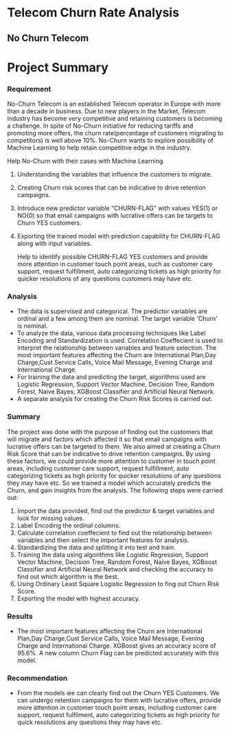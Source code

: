 # Telecom Churn Rate Analysis
## No Churn Telecom

# Project Summary

### Requirement
   No-Churn Telecom is an established Telecom operator in Europe with more than a decade in business. Due to new players in the Market, Telecom industry has become very competitive and retaining customers is becoming a challenge.
   In spite of No-Churn initiative for reducing tariffs and promoting more offers, the churn rate(percentage of customers migrating to competitors) is well above 10%.
   No-Churn wants to explore possibility of Machine Learning to help retain competitive edge in the industry.
    
  Help No-Churn with their cases with Machine Learning
1. Understanding the variables that influence the customers to migrate.
2. Creating Churn risk scores that can be indicative to drive retention campaigns.
3. Introduce new predictor variable “CHURN-FLAG” with values YES(1) or NO(0) so that email campaigns with lucrative offers can be targets to Churn YES customers.
4. Exporting the trained model with prediction capability for CHURN-FLAG along with input variables.
           
   Help to identify possible CHURN-FLAG YES customers and provide more attention in customer touch point areas, such as customer care support, request fulfillment, auto categorizing tickets as high priority for quicker resolutions of any questions customers may have etc.
       
### Analysis
- The data is supervised and categorical. The predictor variables are ordinal and a few among them are nominal. The target variable 'Churn' is nominal.
- To analyze the data, various data processing techniques like Label Encoding and Standardization is used. Correlation Coeffecient is used to interpret the relationship between variables and feature selection. The most important features affecting the Churn are International Plan,Day Charge,Cust Service Calls, Voice Mail Message, Evening Charge and International Charge. 
- For training the data and predicting the target, algorithms used are Logistic Regression, Support Vector Machine, Decision Tree, Random Forest, Naive Bayes, XGBoost Classifier and Artificial Neural Network. 
- A separate analysis for creating the Churn Risk Scores is carried out.

### Summary
   The project was done with the purpose of finding out the customers that will migrate and factors which affected it so that email campaigns with lucrative offers can be targeted to them. We also aimed at creating a Churn Risk Score that can be indicative to drive retention campaigns. By using these factors, we could provide more attention to customer in touch point areas, including customer care support, request fulfillment, auto categorizing tickets as high priority for quicker resolutions of any questions they may have etc. So we trained a model which accurately predicts the Churn, and gain insights from the analysis.
     The following steps were carried out:
1. Import the data provided, find out the predictor & target variables and look for missing values.
2. Label Encoding the ordinal columns.
3. Calculate correlation coeffecient to find out the relationship between variables and then select the important features for analysis.
4. Standardizing the data and splitting it into test and train.
5. Training the data using algorithms like Logistic Regression, Support Vector Machine, Decision Tree, Random Forest, Naive Bayes, XGBoost Classifier and Artificial Neural Network and checking the accuracy to find out which algorithm is the best.
6. Using Ordinary Least Square Logistic Regression to fing out Churn Risk Score.
7. Exporting the model with highest accuracy.

### Results
-    The most important features affecting the Churn are International Plan,Day Charge,Cust Service Calls, Voice Mail Message, Evening Charge and International Charge. XGBoost gives an accuracy score of 95.6%. A new column Churn Flag can be predicted accurately with this model.

### Recommendation
-    From the models we can clearly find out the Churn YES Customers. We can undergo retention campaigns for them with lucrative offers, provide more attention in customer touch point areas, including customer care support, request fulfilment, auto categorizing tickets as high priority for quick resolutions any questions they may have etc.
